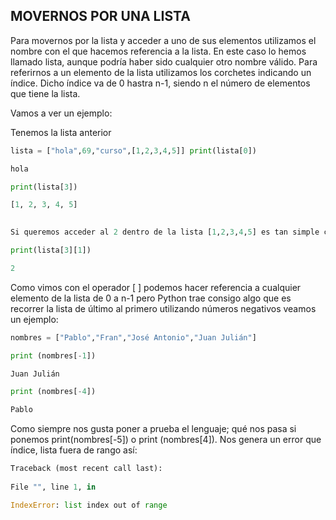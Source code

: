 ## MOVERNOS POR UNA LISTA

Para movernos por la lista y acceder a uno de sus elementos utilizamos el nombre con el que hacemos referencia a la lista. En este caso lo hemos llamado lista, aunque podría haber sido cualquier otro nombre válido. Para referirnos a un elemento de la lista utilizamos los corchetes indicando un índice. Dicho índice va de 0 hastra n-1, siendo n el número de elementos que tiene la lista.

Vamos a ver un ejemplo:

Tenemos la lista anterior
```python
lista = ["hola",69,"curso",[1,2,3,4,5]] print(lista[0]) 

hola 

print(lista[3])

[1, 2, 3, 4, 5]
 

Si queremos acceder al 2 dentro de la lista [1,2,3,4,5] es tan simple como:

print(lista[3][1]) 

2
```
Como vimos con el operador [ ] podemos hacer referencia a cualquier elemento de la lista de 0 a n-1 pero Python trae consigo algo que es recorrer la lista de último al primero utilizando números negativos veamos un ejemplo:
```python
nombres = ["Pablo","Fran","José Antonio","Juan Julián"]

print (nombres[-1])

Juan Julián

print (nombres[-4])

Pablo
```
Como siempre nos gusta poner a prueba el lenguaje; qué nos pasa si ponemos print(nombres[-5]) o print (nombres[4]). Nos genera un error que índice, lista fuera de rango así:
```python
Traceback (most recent call last): 
 
File "", line 1, in  

IndexError: list index out of range 
```
